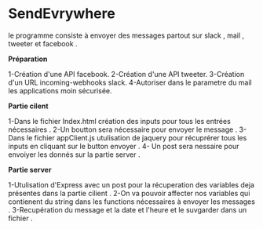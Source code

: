 # SendEvrywhere
le programme consiste à envoyer des messages partout sur slack , mail , tweeter et facebook .

**Préparation**

1-Création d'une API facebook.
2-Création d'une API tweeter.
3-Création d'un URL incoming-webhooks slack.
4-Autoriser dans le parametre du mail les applications moin sécurisée.

**Partie cilent**

1-Dans le fichier Index.html création des inputs pour tous les entrées nécessaires .
2-Un boutton sera nécessaire pour envoyer le message .
3-Dans le fichier appClient.js utulisation de jaquery pour récuprérer tous les inputs en cliquant sur le button envoyer .
4- Un post sera nessaire pour envoiyer les donnés sur la partie server .

**Partie server**

1-Utulisation d'Express avec un post pour la récuperation des variables deja présentes dans la partie cilient .
2-On va pouvoir affecter nos variables qui contienent du string  dans les functions nécessaires à envoyer les messages .
3-Recupération du message et la date et l'heure et le suvgarder dans un fichier .
